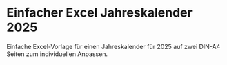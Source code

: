 # Einfacher Excel Jahreskalender 2025
Einfache Excel-Vorlage für einen Jahreskalender für 2025 auf zwei DIN-A4 Seiten zum individuellen Anpassen.
